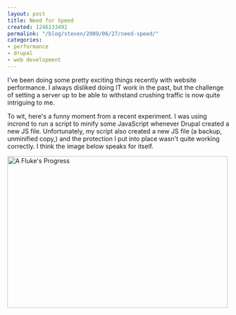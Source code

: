 ```yaml
---
layout: post
title: Need for Speed
created: 1246133492
permalink: "/blog/steven/2009/06/27/need-speed/"
categories:
- performance
- drupal
- web development
---
```

<p>I've been doing some pretty exciting things recently with website performance. I always disliked doing IT work in the past, but the challenge of setting a server up to be able to withstand crushing traffic is now quite intriguing to me.</p>
<!--more-->
<p>To wit, here's a funny moment from a recent experiment. I was using incrond to run a script to minify some JavaScript whenever Drupal created a new JS file. Unfortunately, my script also created a new JS file (a backup, unminified copy,) and the protection I put into place wasn't quite working correctly. I think the image below speaks for itself.</p>

<p><a href="http://www.flickr.com/photos/00sven/3666239762" title="A Fluke&#039;s Progress" class="flickr-photo-img"><img src="http://farm4.static.flickr.com/3352/3666239762_9a642bb3a4.jpg" alt="A Fluke&#039;s Progress" title="A Fluke&#039;s Progress"  class=" flickr-photo-img" height="344" width="500" /></a></p>
